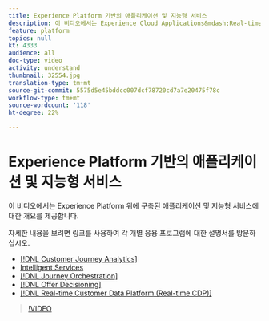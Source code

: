```yaml
---
title: Experience Platform 기반의 애플리케이션 및 지능형 서비스
description: 이 비디오에서는 Experience Cloud Applications&mdash;Real-time Customer Data Platform, Journey Orchestration, Customer Journey Analytics,, Attribution AI, 및, 고객 AI를 보완하는 Adobe Experience Platform 기반으로 구축된 애플리케이션 서비스 및 지능형 서비스에 대한 개요를 제공합니다.
feature: platform
topics: null
kt: 4333
audience: all
doc-type: video
activity: understand
thumbnail: 32554.jpg
translation-type: tm+mt
source-git-commit: 5575d5e45bddcc007dcf78720cd7a7e20475f78c
workflow-type: tm+mt
source-wordcount: '118'
ht-degree: 22%

---
```



# Experience Platform 기반의 애플리케이션 및 지능형 서비스

이 비디오에서는 Experience Platform 위에 구축된 애플리케이션 및 지능형 서비스에 대한 개요를 제공합니다.

자세한 내용을 보려면 링크를 사용하여 각 개별 응용 프로그램에 대한 설명서를 방문하십시오.

* [[!DNL Customer Journey Analytics]](https://docs.adobe.com/content/help/en/analytics-platform/using/cja-landing.html)
* [Intelligent Services](https://experienceleague.adobe.com/docs/intelligent-services.html)
* [[!DNL Journey Orchestration]](https://docs.adobe.com/content/help/ko-KR/journeys/using/journey-orchestration-home.html)
* [[!DNL Offer Decisioning]](https://docs.adobe.com/content/help/en/offer-decisioning/using/offer-decisioning-home.html)
* [[!DNL Real-time Customer Data Platform (Real-time CDP)]](../../rtcdp/overview.md)

>[!VIDEO](https://video.tv.adobe.com/v/32554?quality=12&learn=on)




